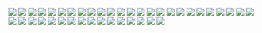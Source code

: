 
![](https://user-images.githubusercontent.com/72654846/105628017-4ea61f00-5e4b-11eb-9a94-7778075a463f.gif)
![](https://user-images.githubusercontent.com/72654846/105628017-4ea61f00-5e4b-11eb-9a94-7778075a463f.gif)
![](https://user-images.githubusercontent.com/72654846/105628017-4ea61f00-5e4b-11eb-9a94-7778075a463f.gif)
![](https://user-images.githubusercontent.com/72654846/105628017-4ea61f00-5e4b-11eb-9a94-7778075a463f.gif)
![](https://user-images.githubusercontent.com/72654846/105628017-4ea61f00-5e4b-11eb-9a94-7778075a463f.gif)
![](https://user-images.githubusercontent.com/72654846/105628017-4ea61f00-5e4b-11eb-9a94-7778075a463f.gif)
![](https://user-images.githubusercontent.com/72654846/105628017-4ea61f00-5e4b-11eb-9a94-7778075a463f.gif)
![](https://user-images.githubusercontent.com/72654846/105628017-4ea61f00-5e4b-11eb-9a94-7778075a463f.gif)
![](https://user-images.githubusercontent.com/72654846/105628017-4ea61f00-5e4b-11eb-9a94-7778075a463f.gif)
![](https://user-images.githubusercontent.com/72654846/105628017-4ea61f00-5e4b-11eb-9a94-7778075a463f.gif)
![](https://user-images.githubusercontent.com/72654846/105628017-4ea61f00-5e4b-11eb-9a94-7778075a463f.gif)
![](https://user-images.githubusercontent.com/72654846/105628017-4ea61f00-5e4b-11eb-9a94-7778075a463f.gif)
![](https://user-images.githubusercontent.com/72654846/105628017-4ea61f00-5e4b-11eb-9a94-7778075a463f.gif)
![](https://user-images.githubusercontent.com/72654846/105628017-4ea61f00-5e4b-11eb-9a94-7778075a463f.gif)
![](https://user-images.githubusercontent.com/72654846/105628017-4ea61f00-5e4b-11eb-9a94-7778075a463f.gif)
![](https://user-images.githubusercontent.com/72654846/105628017-4ea61f00-5e4b-11eb-9a94-7778075a463f.gif)
![](https://user-images.githubusercontent.com/72654846/105628017-4ea61f00-5e4b-11eb-9a94-7778075a463f.gif)
![](https://user-images.githubusercontent.com/72654846/105628017-4ea61f00-5e4b-11eb-9a94-7778075a463f.gif)
![](https://user-images.githubusercontent.com/72654846/105628017-4ea61f00-5e4b-11eb-9a94-7778075a463f.gif)
![](https://user-images.githubusercontent.com/72654846/105628017-4ea61f00-5e4b-11eb-9a94-7778075a463f.gif)
![](https://user-images.githubusercontent.com/72654846/105628017-4ea61f00-5e4b-11eb-9a94-7778075a463f.gif)
![](https://user-images.githubusercontent.com/72654846/105628017-4ea61f00-5e4b-11eb-9a94-7778075a463f.gif)
![](https://user-images.githubusercontent.com/72654846/105628017-4ea61f00-5e4b-11eb-9a94-7778075a463f.gif)
![](https://user-images.githubusercontent.com/72654846/105628017-4ea61f00-5e4b-11eb-9a94-7778075a463f.gif)
![](https://user-images.githubusercontent.com/72654846/105628017-4ea61f00-5e4b-11eb-9a94-7778075a463f.gif)
![](https://user-images.githubusercontent.com/72654846/105628017-4ea61f00-5e4b-11eb-9a94-7778075a463f.gif)
![](https://user-images.githubusercontent.com/72654846/105628017-4ea61f00-5e4b-11eb-9a94-7778075a463f.gif)
![](https://user-images.githubusercontent.com/72654846/105628017-4ea61f00-5e4b-11eb-9a94-7778075a463f.gif)
![](https://user-images.githubusercontent.com/72654846/105628017-4ea61f00-5e4b-11eb-9a94-7778075a463f.gif)
![](https://user-images.githubusercontent.com/72654846/105628017-4ea61f00-5e4b-11eb-9a94-7778075a463f.gif)
![](https://user-images.githubusercontent.com/72654846/105628017-4ea61f00-5e4b-11eb-9a94-7778075a463f.gif)
![](https://user-images.githubusercontent.com/72654846/105628017-4ea61f00-5e4b-11eb-9a94-7778075a463f.gif)
![](https://user-images.githubusercontent.com/72654846/105628017-4ea61f00-5e4b-11eb-9a94-7778075a463f.gif)
![](https://user-images.githubusercontent.com/72654846/105628017-4ea61f00-5e4b-11eb-9a94-7778075a463f.gif)
![](https://user-images.githubusercontent.com/72654846/105628017-4ea61f00-5e4b-11eb-9a94-7778075a463f.gif)
![](https://user-images.githubusercontent.com/72654846/105628017-4ea61f00-5e4b-11eb-9a94-7778075a463f.gif)
![](https://user-images.githubusercontent.com/72654846/105628017-4ea61f00-5e4b-11eb-9a94-7778075a463f.gif)
![](https://user-images.githubusercontent.com/72654846/105628017-4ea61f00-5e4b-11eb-9a94-7778075a463f.gif)
![](https://user-images.githubusercontent.com/72654846/105628017-4ea61f00-5e4b-11eb-9a94-7778075a463f.gif)
![](https://user-images.githubusercontent.com/72654846/105628017-4ea61f00-5e4b-11eb-9a94-7778075a463f.gif)
![](https://user-images.githubusercontent.com/72654846/105628017-4ea61f00-5e4b-11eb-9a94-7778075a463f.gif)
